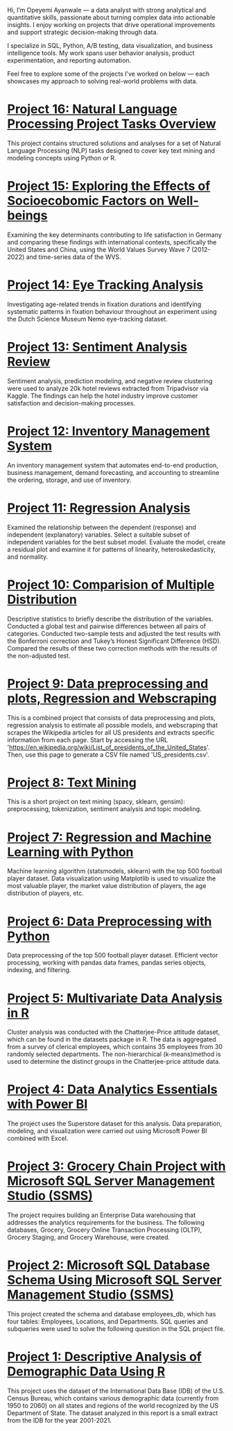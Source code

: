 Hi, I’m Opeyemi Ayanwale — a data analyst with strong analytical and quantitative skills, passionate about turning complex data into actionable insights. I enjoy working on projects that drive operational improvements and support strategic decision-making through data.

I specialize in SQL, Python, A/B testing, data visualization, and business intelligence tools. My work spans user behavior analysis, product experimentation, and reporting automation.

Feel free to explore some of the projects I’ve worked on below — each showcases my approach to solving real-world problems with data.



# [Project 16: Natural Language Processing Project Tasks Overview](https://github.com/OpeyemiAyanwale/Natural-Language-Process-Tasks)

This project contains structured solutions and analyses for a set of Natural Language Processing (NLP) tasks designed to cover key text mining and modeling concepts using Python or R.

# [Project 15: Exploring the Effects of Socioecobomic Factors on Well-beings](https://github.com/OpeyemiAyanwale/Effects-of-Socioeconomic-Factors-on-Well-being)

Examining the key determinants contributing to life satisfaction in Germany and comparing these findings with international contexts, specifically the United States and China, using the World Values Survey Wave 7 (2012- 2022) and time-series data of the WVS.

# [Project 14: Eye Tracking Analysis](https://github.com/OpeyemiAyanwale/Eye-Tracking-Analysis)

Investigating age-related trends in fixation durations and identifying systematic patterns in fixation behaviour throughout an experiment using the Dutch Science Museum Nemo eye-tracking dataset.

# [Project 13: Sentiment Analysis Review](https://github.com/OpeyemiAyanwale/Sentiment-Analysis-Review)

Sentiment analysis, prediction modeling, and negative review clustering were used to analyze 20k hotel reviews extracted from Tripadvisor via Kaggle. The findings can help the hotel industry improve customer satisfaction and decision-making processes.


# [Project 12: Inventory Management System](https://github.com/OpeyemiAyanwale/Inventory-Management-System)

An inventory management system that automates end-to-end production, business management, demand forecasting, and accounting to streamline the ordering, storage, and use of inventory.

# [Project 11: Regression Analysis](https://github.com/OpeyemiAyanwale/Regression_Analysis)

Examined the relationship between the dependent (response) and independent (explanatory) variables. Select a suitable subset of independent variables for the best subset model. Evaluate the model, create a residual plot and examine it for patterns of linearity, heteroskedasticity, and normality.

# [Project 10: Comparision of Multiple Distribution](https://github.com/OpeyemiAyanwale/Comparison_Multiple_Distribution)

Descriptive statistics to briefly describe the distribution of the variables. Conducted a global test and pairwise differences between all pairs of categories. Conducted two-sample tests and adjusted the test results with the Bonferroni correction and Tukey’s Honest Significant Difference (HSD). Compared the results of these two correction methods with the results of the non-adjusted test.


# [Project 9: Data preprocessing and plots, Regression and Webscraping](https://github.com/OpeyemiAyanwale/Combined-Project)

This is a combined project that consists of data preprocessing and plots, regression analysis to estimate all possible models, and webscraping that scrapes the Wikipedia articles for all US presidents and extracts specific information from each page. Start by accessing the URL 'https://en.wikipedia.org/wiki/List_of_presidents_of_the_United_States'. Then, use this page to generate a CSV file named 'US_presidents.csv'.

# [Project 8: Text Mining](https://github.com/OpeyemiAyanwale/Text_Mining)

This is a short project on text mining (spacy, sklearn, gensim): preprocessing, tokenization, sentiment analysis and topic modeling.


# [Project 7: Regression and Machine Learning with Python](https://github.com/OpeyemiAyanwale/Regressions_and_ML) 

Machine learning algorithm (statsmodels, sklearn) with the top 500 football player dataset.  Data visualization using Matplotlib is used to visualize the most valuable player, the market value distribution of players, the age distribution of players, etc.


# [Project 6: Data Preprocessing with Python](https://github.com/OpeyemiAyanwale/Data-Preprocessing-Python)

Data preprocessing of the top 500 football player dataset. Efficient vector processing, working with pandas data frames, pandas series objects, indexing, and filtering.


# [Project 5: Multivariate Data Analysis in R](https://github.com/OpeyemiAyanwale/Multivariate-Analysis-in-R)

Cluster analysis was conducted with the Chatterjee-Price attitude dataset, which can be found in the datasets package in R. The data is aggregated from a survey of clerical employees, which contains 35 employees from 30 randomly selected departments. The non-hierarchical (k-means)method is used to determine the distinct groups in the Chatterjee-price attitude data.


# [Project 4: Data Analytics Essentials with Power BI](https://github.com/OpeyemiAyanwale/Data-Analytics-Essentials-with-Power-BI)

The project uses the Superstore dataset for this analysis. Data preparation, modeling, and visualization were carried out using Microsoft Power BI combined with Excel.


# [Project 3: Grocery Chain Project with Microsoft SQL Server Management Studio (SSMS)](https://github.com/OpeyemiAyanwale/SQL-Query)

The project requires building an Enterprise Data warehousing that addresses the analytics requirements for the business. The following databases, Grocery, Grocery Online Transaction Processing (OLTP), Grocery Staging, and Grocery Warehouse, were created.


# [Project 2: Microsoft SQL Database Schema Using Microsoft SQL Server Management Studio (SSMS)](https://github.com/OpeyemiAyanwale/Microsoft-SQL-Database-Schema)

This project created the schema and database employees_db, which has four tables: Employees, Locations, and Departments. SQL queries and subqueries were used to solve the following question in the SQL project file.


# [Project 1: Descriptive Analysis of Demographic Data Using R](https://github.com/OpeyemiAyanwale/Descriptive-Analysis-of-Demographic-Data)

This project uses the dataset of the International Data Base (IDB) of the U.S. Census Bureau, which contains various demographic data (currently from 1950 to 2060) on all states and regions of the world recognized by the US Department of State. The dataset analyzed in this report is a small extract from the IDB for the year 2001-2021.
